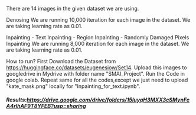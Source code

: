 There are 14 images in the given dataset we are using.

Denosing
We are running 10,000 iteration for each image in the dataset.
We are taking learning rate as 0.01.

Inpainting
    - Text Inpainting
    - Region Inpainting
    - Randomly Damaged Pixels Inpainting
We are running 8,000 iteration for each image in the dataset.
We are taking learning rate as 0.01.

How to run?
First Download the Dataset from https://huggingface.co/datasets/eugenesiow/Set14.
Upload this images to googledrive in Mydrive with folder name "SMAI_Project".
Run the Code in google colab.
Repeat same for all the codes,except we just need to upload "kate_mask.png" locally for "Inpainting_for_text.ipynb". 

##### Results:https://drive.google.com/drive/folders/15IuyqH3MXX3cSMynFcA4rlhAF9T8YFEB?usp=sharing